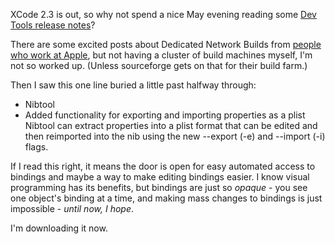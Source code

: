 <!--
.. title: XCode 2.3 Hidden Gem: Interface Builder 2.5.4
.. date: 2006/05/23 23:30
.. slug: xcode-23-hidden-gem-interface-builder-254
.. link:
.. description:
.. tags: mac, programming
-->


XCode 2.3 is out, so why not spend a nice May evening reading some [Dev Tools release notes][0]?

There are some excited posts about Dedicated Network Builds from [people who work at Apple][1], but not having a cluster of build machines myself, I'm not so worked up. (Unless sourceforge gets on that for their build farm.)

Then I saw this one line buried a little past halfway through:

* Nibtool
 * Added functionality for exporting and importing properties as a plist
Nibtool can extract properties into a plist format that can be edited and then reimported into the nib using the new --export (-e) and --import (-i) flags.

If I read this right, it means the door is open for easy automated access to bindings and maybe a way to make editing bindings easier. I know visual programming has its benefits, but bindings are just so *opaque* - you see one object's binding at a time, and making mass changes to bindings is just impossible - *until now, I hope*.

I'm downloading it now.

[0]:http://developer.apple.com/tools/xcode/update.html
[1]:http://chanson.livejournal.com/145343.html
